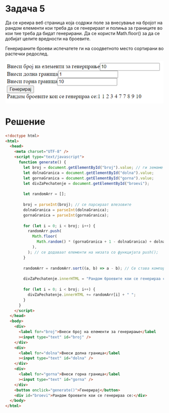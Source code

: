 # Задача 5

Да се креира веб страница која содржи поле за внесување на бројот на рандом елементи кои треба да се генерираат и полиња
за границите во кои тие треба да бидат генерирани.
Да се користи Math.floor() за да се добијат целите вредности на броевите.

Генерираните броеви испечатете ги на соодветното место сортирани во растечки редослед.

![image](img/screen1.png)

# Решение

```html
<!doctype html>
<html>
  <head>
    <meta charset="UTF-8" />
    <script type="text/javascript">
      function generate() {
        let broj = document.getElementById("broj").value; // ги земаме вредностите од полињата
        let dolnaGranica = document.getElementById("dolna").value;
        let gornaGranica = document.getElementById("gorna").value;
        let divZaPechatenje = document.getElementById("broevi");

        let randomArr = [];

        broj = parseInt(broj); // се парсираат влезовите
        dolnaGranica = parseInt(dolnaGranica);
        gornaGranica = parseInt(gornaGranica);

        for (let i = 0; i < broj; i++) {
          randomArr.push(
            Math.floor(
              Math.random() * (gornaGranica + 1 - dolnaGranica) + dolnaGranica,
            ),
          ); // се додаваат елементи на низата со функцијата push();
        }

        randomArr = randomArr.sort((a, b) => a - b); // Се става компаратор израз во функцијата за се сортира според integer вредноста, а не според ASCII

        divZaPechatenje.innerHTML = "Рандом броевите кои се генерираа се:";

        for (let i = 0; i < broj; i++) {
          divZaPechatenje.innerHTML += randomArr[i] + " ";
        }
      }
    </script>
  </head>
  <body>
    <div>
      <label for="broj">Внеси број на елементи за генерирање</label
      ><input type="text" id="broj" />
    </div>
    <div>
      <label for="dolna">Внеси долна граница</label
      ><input type="text" id="dolna" />
    </div>
    <div>
      <label for="gorna">Внеси горна граница</label
      ><input type="text" id="gorna" />
    </div>
    <button onclick="generate()">Генерирај</button>
    <div id="broevi">Рандом броевите кои се генерираа се:</div>
  </body>
</html>
```
